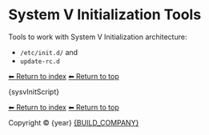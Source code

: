 # System V Initialization Tools

Tools to work with System V Initialization architecture:

- `/etc/init.d/` and 
- `update-rc.d`

[⬅ Return to index](crontab)
[⬅ Return to top](../index.md)

{sysvInitScript}

[⬅ Return to index](crontab)
[⬅ Return to top](../index.md)

Copyright &copy; {year} [{BUILD_COMPANY}]({BUILD_COMPANY_LINK})
